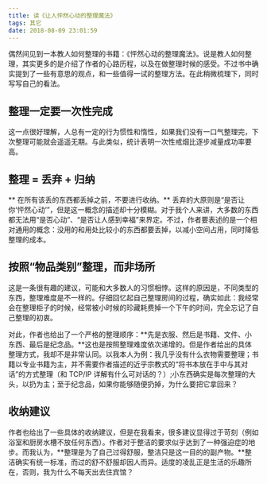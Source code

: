 ```yaml
---
title: 读《让人怦然心动的整理魔法》
tags: 其它
date: 2018-08-09 23:01:59
---
```



偶然间见到一本教人如何整理的书籍：《怦然心动的整理魔法》。说是教人如何整理，其实更多的是介绍了作者的心路历程，以及在做整理时候的感受。不过书中确实提到了一些有意思的观点，和一些值得一试的整理方法。在此稍微梳理下，同时写写自己的看法。

<!-- more -->
## 整理一定要一次性完成

这一点很好理解，人总有一定的行为惯性和惰性，如果我们没有一口气整理完，下次整理可能就会遥遥无期。与此类似，统计表明一次性戒烟比逐步减量成功率要高。

## 整理 = 丢弃 + 归纳

** 在所有该丢的东西都丢掉之前，不要进行收纳。** 丢弃的大原则是“是否让你‘怦然心动’”，但是这一概念的描述却十分模糊。对于我个人来讲，大多数的东西都无法用“是否心动”、“是否让人感到幸福”来界定。不过，作者要表述的是一个相对通用的概念：没用的和用处比较小的东西都要丢掉，以减小空间占用，同时降低整理的成本。

## 按照“物品类别”整理，而非场所

这是一条很有趣的建议，可能和大多数人的习惯相悖。这样的原因是，不同类型的东西，整理难度是不一样的。仔细回忆起自己整理房间的过程，确实如此：我经常会在整理柜子的时候，经常被小时候的珍藏耗费掉一个下午的时间，完全忘记了自己整理的初衷。

对此，作者也给出了一个严格的整理顺序：**先是衣服、然后是书籍、文件、小东西、最后是纪念品。**这也是按照整理难度依次递增的。但是作者给出的具体整理方式，我却不是非常认同。以我本人为例：我几乎没有什么衣物需要整理；书籍以专业书籍为主，并不需要作者描述的近乎宗教式的“将书本放在手中与其对话”的方式整理（和 TCP/IP 详解有什么可对话的？）;小东西确实是每次整理的大头，以扔为主；至于纪念品，如果你能够随便扔掉，为什么要把它拿回来？

## 收纳建议

作者也给出了一些具体的收纳建议，但是在我看来，很多建议显得过于苛刻（例如浴室和厨房水槽不放任何东西）。作者对于整洁的要求似乎达到了一种强迫症的地步。而我认为，**整理是为了自己过得舒服，整洁只是这一目的的副产物。**整洁确实有统一标准，而过的舒不舒服却因人而异。适度的凌乱正是生活的乐趣所在，否则，我为什么不每天出去住宾馆？

